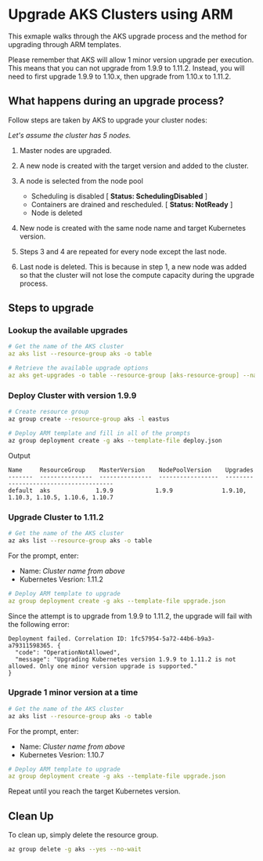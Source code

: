 # Upgrade AKS Clusters using ARM

This exmaple walks through the AKS upgrade process and the method for upgrading through ARM templates.

Please remember that AKS will allow 1 minor version upgrade per execution.  This means that you can not upgrade from 1.9.9 to 1.11.2.  Instead, you will need to first upgrade 1.9.9 to 1.10.x, then upgrade from 1.10.x to 1.11.2.

## What happens during an upgrade process?

Follow steps are taken by AKS to upgrade your cluster nodes:

*Let's assume the cluster has 5 nodes.*

1. Master nodes are upgraded.

2. A new node is created with the target version and added to the cluster.

3. A node is selected from the node pool
    - Scheduling is disabled [  **Status: SchedulingDisabled** ]
    - Containers are drained and rescheduled.   [ **Status: NotReady** ]
    - Node is deleted

4. New node is created with the same node name and target Kubernetes version.

5. Steps 3 and 4 are repeated for every node except the last node.

6. Last node is deleted.  This is because in step 1, a new node was added so that the cluster will not lose the compute capacity during the upgrade process.

## Steps to upgrade

### Lookup the available upgrades

```yaml
# Get the name of the AKS cluster
az aks list --resource-group aks -o table

# Retrieve the available upgrade options
az aks get-upgrades -o table --resource-group [aks-resource-group] --name [aks-cluster-name]
```

### Deploy Cluster with version 1.9.9

```bash
# Create resource group
az group create --resource-group aks -l eastus

# Deploy ARM template and fill in all of the prompts
az group deployment create -g aks --template-file deploy.json
```

Output

```
Name     ResourceGroup    MasterVersion    NodePoolVersion    Upgrades
-------  ---------------  ---------------  -----------------  --------------------------------------
default  aks             1.9.9            1.9.9              1.9.10, 1.10.3, 1.10.5, 1.10.6, 1.10.7
```


### Upgrade Cluster to 1.11.2

```bash
# Get the name of the AKS cluster
az aks list --resource-group aks -o table
```

For the prompt, enter:

* Name:  *Cluster name from above*
* Kubernetes Vesrion: 1.11.2

```yaml
# Deploy ARM template to upgrade
az group deployment create -g aks --template-file upgrade.json
```

Since the attempt is to upgrade from 1.9.9 to 1.11.2, the upgrade will fail with the following error:

```
Deployment failed. Correlation ID: 1fc57954-5a72-44b6-b9a3-a79311598365. {
  "code": "OperationNotAllowed",
  "message": "Upgrading Kubernetes version 1.9.9 to 1.11.2 is not allowed. Only one minor version upgrade is supported."
}
```

### Upgrade 1 minor version at a time

```bash
# Get the name of the AKS cluster
az aks list --resource-group aks -o table
```

For the prompt, enter:

* Name:  *Cluster name from above*
* Kubernetes Vesrion: 1.10.7

```yaml
# Deploy ARM template to upgrade
az group deployment create -g aks --template-file upgrade.json
```

Repeat until you reach the target Kubernetes version.

## Clean Up

To clean up, simply delete the resource group.

```bash
az group delete -g aks --yes --no-wait
```
